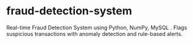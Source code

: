 # fraud-detection-system
Real-time Fraud Detection System using Python, NumPy, MySQL .  Flags suspicious transactions with anomaly detection and rule-based alerts.
